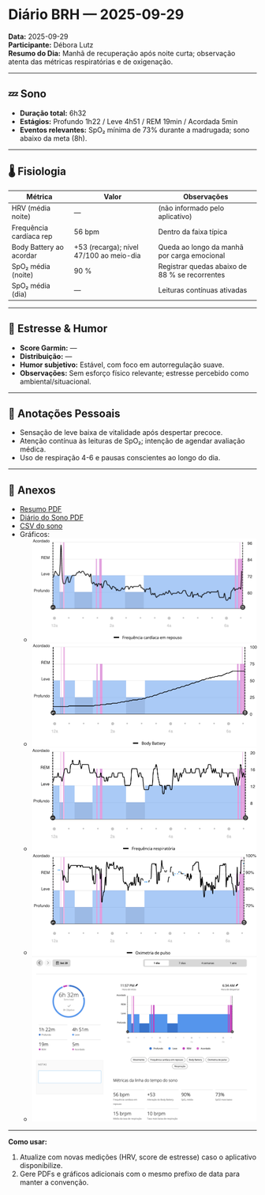 # Diário BRH — 2025-09-29

**Data:** 2025-09-29  
**Participante:** Débora Lutz  
**Resumo do Dia:** Manhã de recuperação após noite curta; observação atenta das métricas respiratórias e de oxigenação.

---

## 💤 Sono
- **Duração total:** 6h32
- **Estágios:** Profundo 1h22 / Leve 4h51 / REM 19min / Acordada 5min
- **Eventos relevantes:** SpO₂ mínima de 73% durante a madrugada; sono abaixo da meta (8h).

---

## 🌡️ Fisiologia
| Métrica                 | Valor          | Observações                                      |
|-------------------------|----------------|--------------------------------------------------|
| HRV (média noite)       | —              | (não informado pelo aplicativo)                  |
| Frequência cardíaca rep | 56 bpm         | Dentro da faixa típica                           |
| Body Battery ao acordar | +53 (recarga); nível 47/100 ao meio-dia | Queda ao longo da manhã por carga emocional |
| SpO₂ média (noite)      | 90 %           | Registrar quedas abaixo de 88 % se recorrentes   |
| SpO₂ média (dia)        | —              | Leituras contínuas ativadas                      |

---

## 🧠 Estresse & Humor
- **Score Garmin:** —
- **Distribuição:** —
- **Humor subjetivo:** Estável, com foco em autorregulação suave.
- **Observações:** Sem esforço físico relevante; estresse percebido como ambiental/situacional.

---

## 📝 Anotações Pessoais
- Sensação de leve baixa de vitalidade após despertar precoce.
- Atenção contínua às leituras de SpO₂; intenção de agendar avaliação médica.
- Uso de respiração 4-6 e pausas conscientes ao longo do dia.

---

## 📎 Anexos
- [Resumo PDF](2025-09-29-resumo-diario.pdf)
- [Diário do Sono PDF](2025-09-29-sono.pdf)
- [CSV do sono](2025-09-29-sono.csv)
- Gráficos:  
  - ![Frequência Cardíaca](2025-09-29-fc.png)
  - ![Body Battery](2025-09-29-body-battery-sono.png)
  - ![Respiração](2025-09-29-fr-sono.png)
  - ![SpO₂](2025-09-29-spo-sono.png)
  - ![Arquitetura do Sono](2025-09-29-sono.png)

---

**Como usar:**
1. Atualize com novas medições (HRV, score de estresse) caso o aplicativo disponibilize.
2. Gere PDFs e gráficos adicionais com o mesmo prefixo de data para manter a convenção.
